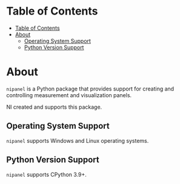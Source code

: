 # Table of Contents

- [Table of Contents](#table-of-contents)
- [About](#about)
  - [Operating System Support](#operating-system-support)
  - [Python Version Support](#python-version-support)

# About

`nipanel` is a Python package that provides support for creating and controlling measurement and visualization panels.

NI created and supports this package.

## Operating System Support

`nipanel` supports Windows and Linux operating systems.

## Python Version Support

`nipanel` supports CPython 3.9+.
